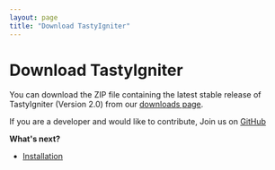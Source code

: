 ```yaml
---
layout: page
title: "Download TastyIgniter"
---
```


# Download TastyIgniter

You can download the ZIP file containing the latest stable release of TastyIgniter (Version 2.0) from our [downloads page]({{site.siteurl}}/download). 

If you are a developer and would like to contribute, Join us on [GitHub](https://github.com/tastyigniter/TastyIgniter)

**What's next?**

- [Installation](/installation)